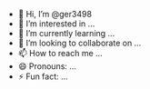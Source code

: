 - 👋 Hi, I’m @ger3498
- 👀 I’m interested in ...
- 🌱 I’m currently learning ...
- 💞️ I’m looking to collaborate on ...
- 📫 How to reach me ...
- 😄 Pronouns: ...
- ⚡ Fun fact: ...

<!---
ger3498/ger3498 is a ✨ special ✨ repository because its `README.md` (this file) appears on your GitHub profile.
You can click the Preview link to take a look at your changes
empleos su número 
